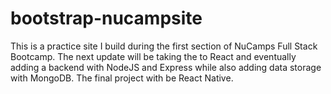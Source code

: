 # bootstrap-nucampsite

This is a practice site I build during the first section of NuCamps Full Stack Bootcamp. The next update will be taking the to React and eventually adding a backend with
NodeJS and Express while also adding data storage with MongoDB. The final project with be React Native.
